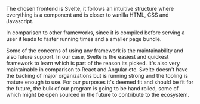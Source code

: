 The chosen frontend is Svelte, it follows an intuitive structure where
everything is a component and is closer to vanilla HTML, CSS and Javascript.  

In comparison to other frameworks, since it is compiled before serving a user
it leads to faster running times and a smaller page bundle. 

Some of the concerns of using any framework is the maintainability and also
future support. In our case, Svelte is the easiest and quickest framework to 
learn which is part of the reason its picked. It's also very maintainable 
in comparison to React and Angular etc. Svelte doesn't have the backing 
of major organizations but is running strong and the tooling is mature enough
to use. For our purposes it's deemed fit and should be fit for the future, the bulk 
of our program is going to be hand rolled, some of which might be open sourced in the 
future to contribute to the ecosystem.
